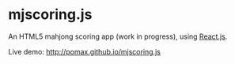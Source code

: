 mjscoring.js
============

An HTML5 mahjong scoring app (work in progress),
using [React.js](http://facebook.github.io/react/).

Live demo: http://pomax.github.io/mjscoring.js
